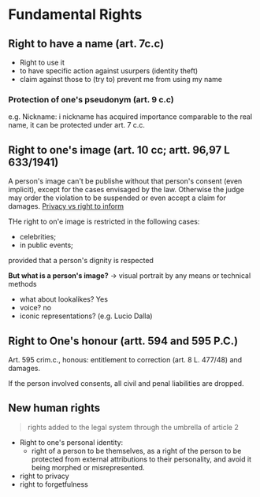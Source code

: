 # Fundamental Rights

## Right to have a name (art. 7c.c)

- Right to use it
- to have specific action against usurpers (identity theft)
- claim against those to (try to) prevent me from using my name

### Protection of one's pseudonym (art. 9 c.c)

e.g. Nickname: i nickname has acquired importance comparable to the real name, it can be protected under art. 7 c.c.

## Right to one's image (art. 10 cc; artt. 96,97 L 633/1941)

A person's image can't be publishe without that person's consent (even implicit), except for the cases envisaged by the law. Otherwise the judge may order the violation to be suspended or even accept a claim for damages. <u>Privacy vs right to inform</u>

THe right to on'e image is restricted in the following cases:
- celebrities;
- in public events;

provided that a person's dignity is respected

**But what is a person's image?**
-> visual portrait by any means or technical methods

- what about lookalikes? Yes
- voice? no
- iconic representations? (e.g. Lucio Dalla)

## Right to One's honour (artt. 594 and 595 P.C.)
Art. 595 crim.c., honous: entitlement to correction (art. 8 L. 477/48) and damages.  

If the person involved consents, all civil and penal liabilities are dropped.

## New human rights

> rights added to the legal system through the umbrella of article 2

- Right to one's personal identity:
  - right of a person to be themselves, as a right of the person to be protected from external attributions to their personality, and avoid it being morphed or misrepresented.
- right to privacy
- right to forgetfulness
